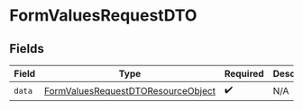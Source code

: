 # FormValuesRequestDTO


## Fields

| Field                                                                                               | Type                                                                                                | Required                                                                                            | Description                                                                                         |
| --------------------------------------------------------------------------------------------------- | --------------------------------------------------------------------------------------------------- | --------------------------------------------------------------------------------------------------- | --------------------------------------------------------------------------------------------------- |
| `data`                                                                                              | [FormValuesRequestDTOResourceObject](../../models/components/FormValuesRequestDTOResourceObject.md) | :heavy_check_mark:                                                                                  | N/A                                                                                                 |